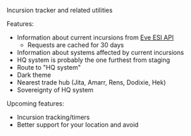 Incursion tracker and related utilities

Features:
  * Information about current incursions from [Eve ESI API](https://esi.evetech.net/ui/)
    * Requests are cached for 30 days
  * Information about systems affected by current incursions
  * HQ system is probably the one furthest from staging
  * Route to "HQ system"
  * Dark theme
  * Nearest trade hub (Jita, Amarr, Rens, Dodixie, Hek)
  * Sovereignty of HQ system

Upcoming features:
  * Incursion tracking/timers
  * Better support for your location and avoid

